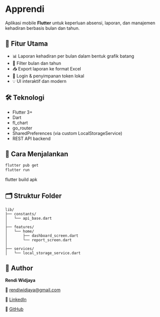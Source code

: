 # Apprendi

Aplikasi mobile **Flutter** untuk keperluan absensi, laporan, dan manajemen kehadiran berbasis bulan dan tahun.

## 🚀 Fitur Utama

- 📊 Laporan kehadiran per bulan dalam bentuk grafik batang
- 📅 Filter bulan dan tahun
- 📥 Export laporan ke format Excel
- 🔐 Login & penyimpanan token lokal
- 💡 UI interaktif dan modern

## 🛠️ Teknologi

- Flutter 3+
- Dart
- fl_chart
- go_router
- SharedPreferences (via custom LocalStorageService)
- REST API backend

## 🏁 Cara Menjalankan

```bash
flutter pub get
flutter run
```

flutter build apk

## **🗂️ Struktur Folder**

```
lib/
├── constants/
│   └── api_base.dart
│
├── features/
│   └── home/
│       ├── dashboard_screen.dart
│       └── report_screen.dart
│
├── services/
│   └── local_storage_service.dart
```

## **👤 Author**

**Rendi Widjaya**

📧 rendiwidjaya@gmail.com

🔗 [LinkedIn](https://www.linkedin.com/in/rendi-widjaya/)

🐙 [GitHub](https://github.com/renwidjaya)
